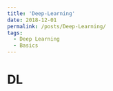 ```yaml
---
title: 'Deep-Learning'
date: 2018-12-01
permalink: /posts/Deep-Learning/
tags:
  - Deep Learning
  - Basics
---
```


# DL
